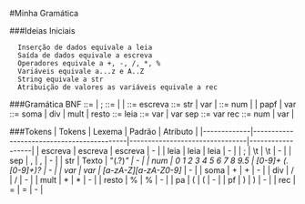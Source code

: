 #Minha Gramática

###Ideias Iniciais

      Inserção de dados equivale a leia
      Saída de dados equivale a escreva
      Operadores equivale a +, -, /, *, %
      Variáveis equivale a...z e A..Z
      String equivale a str
      Atribuição de valores as variáveis equivale a rec

###Gramática BNF
      <gr> ::= <cmd> | <cmd>;<gr>
      <cmd> ::= <at> | <esc> | <leia>
      <esc> ::= escreva <texto>
      <texto> ::= str | var | <expr>
      <expr> ::= num | <expr><op><expr> | pa<expr>pf | var
      <op> ::= soma | div | mult | resto
      <leia> ::= leia <vars>
      <vars> ::= var | var sep<vars>
      <at> ::= var rec <val>
      <val> ::= num | var | <expr>
   
###Tokens
|    Tokens   |                   Lexema                  |             Padrão             |     Atributo     |
|-------------|-------------------------------------------|--------------------------------|------------------|
|   escreva   |                  escreva                  |             escreva            |         -        |
|    leia     |                   leia                    |               leia             |         -        |
|      ;      |                    \t                     |               \t               |         -        |
|     sep     |                     ,                     |               ,                |         -        |
|     str     |                   Texto                   |             "(.?)*"            |         -        |
|     num     |             0 1 2 3 4 5 6 7 8 9.5         |         [0-9]+ (\.[0-9]+)?     |         -        |
|     var     |                     var                   |        [a-zA-Z][a-zA-Z0-9]*    |         -        |
|     soma    |                      +                    |                +               |         -        |
|     div     |                      /                    |                /               |         -        |
|     mult    |                      *                    |                *               |         -        |
|     resto   |                      %                    |                %               |         -        |
|      pa     |                     (                     |                (               |         -        |
|      pf     |                     )                     |                )               |         -        |
|      rec    |                     =                     |                =               |         -        |
   
